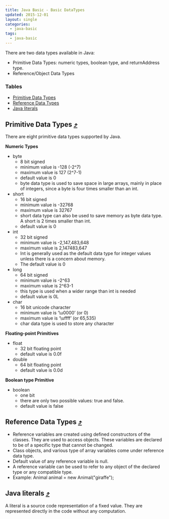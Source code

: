 ```yaml
---
title: Java Basic - Basic DataTypes
updated: 2015-12-01
layout: single
categories:
  - java-basic
tags:
  - java-basic
---
```


There are two data types available in Java:

* Primitive Data Types: numeric types, boolean type, and returnAddress type.
* Reference/Object Data Types

### Tables

* [Primitive Data Types](#primitive-data-types-10548tables)
* [Reference Data Types](#reference-data-types-10548tables)
* [Java literals](#java-literals-10548tables)

## Primitive Data Types [&#10548;](#tables)
There are eight primitive data types supported by Java.

**Numeric Types**

* byte
  * 8 bit signed
  * minimum value is -128 (-2^7)
  * maximum value is 127 (2^7-1)
  * default value is 0
  * byte data type is used to save space in large arrays, mainly in place of integers, since a byte is four times smaller than an int.
* short
  * 16 bit signed
  * minimum value is -32768
  * maximum value is 32767
  * short data type can also be used to save memory as byte data type. A short is 2 times smaller than int.
  * default value is 0 
* int
  * 32 bit signed
  * minimum value is -2,147,483,648
  * maximum value is 2,147483,647
  * Int is generally used as the default data type for integer values unless there is a concern about memory.
  * The default value is 0
* long
  * 64 bit signed
  * minimum value is -2^63
  * maximum value is 2^63-1
  * this type is used when a wider range than int is needed
  * default value is 0L
* char
  * 16 bit unicode character
  * minimum value is ‘\u0000’ (or 0)
  * maximum value is ‘\uffff’ (or 65,535)
  * char data type is used to store any character

**Floating-point Primitives**

* float
  * 32 bit floating point
  * default value is 0.0f
* double
  * 64 bit floating point
  * default value is 0.0d

**Boolean type Primitive**

* boolean
  * one bit
  * there are only two possible values: true and false.
  * default value is false 

## Reference Data Types [&#10548;](#tables)

* Reference variables are created using defined constructors of the classes. They are used to access objects. These variables are declared to be of a specific type that cannot be changed.
* Class objects, and various type of array variables come under reference data type.
* Default value of any reference variable is null.
* A reference variable can be used to refer to any object of the declared type or any compatible type.
* Example: Animal animal = new Animal("giraffe");

## Java literals [&#10548;](#tables)
A literal is a source code representation of a fixed value. They are represented directly in the code without any computation.
